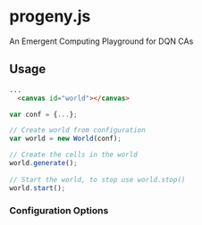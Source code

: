 # progeny.js
An Emergent Computing Playground for DQN CAs

## Usage
```HTML
...
  <canvas id="world"></canvas>
```
```javascript
var conf = {...};

// Create world from configuration
var world = new World(conf);

// Create the cells in the world
world.generate();
  			
// Start the world, to stop use world.stop()
world.start();
```

### Configuration Options
